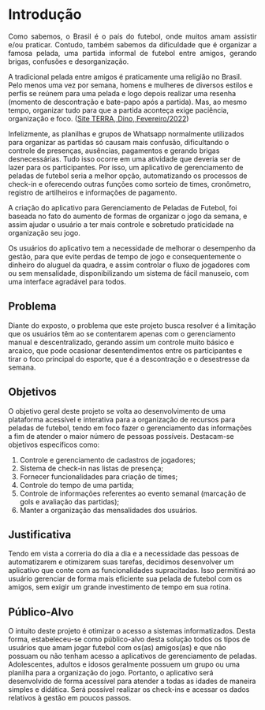 # Introdução

<p align="justify">
Como sabemos, o Brasil é o país do futebol, onde muitos amam assistir e/ou praticar. Contudo, também sabemos da dificuldade que é organizar a famosa pelada, uma partida informal de futebol entre amigos, gerando brigas, confusões e desorganização.

A tradicional pelada entre amigos é praticamente uma religião no Brasil. Pelo menos uma vez por semana, homens e mulheres de diversos estilos e perfis se reúnem para uma pelada e logo depois realizar uma resenha (momento de descontração e bate-papo após a partida). Mas, ao mesmo tempo, organizar tudo para que a partida aconteça exige paciência, organização e foco. ([Site TERRA, Dino, Fevereiro/2022](https://www.terra.com.br/noticias/dino/aplicativo-de-pelada-organiza-jogos-de-futebol-entre-amigos-trazendo-solucoes-praticas-e-divertidas-para-os-amantes-do-esporte,89d66399d1ed53e02a8e0dabb2280b7c9l9nx2p4.html?utm_source=clipboard))

Infelizmente, as planilhas e grupos de Whatsapp normalmente utilizados para organizar as partidas só causam mais confusão, dificultando o controle de presenças, ausências, pagamentos e gerando brigas desnecessárias. Tudo isso ocorre em uma atividade que deveria ser de lazer para os participantes. Por isso, um aplicativo de gerenciamento de peladas de futebol seria a melhor opção, automatizando os processos de check-in e oferecendo outras funções como sorteio de times, cronômetro, registro de artilheiros e informações de pagamento.

A criação do aplicativo para Gerenciamento de Peladas de Futebol, foi baseada no fato do aumento de formas de organizar o jogo da semana, e assim ajudar o usuário a ter mais controle e sobretudo praticidade na organização seu jogo.

Os usuários do aplicativo tem a necessidade de melhorar o desempenho da gestão, para que evite perdas de tempo de jogo e consequentemente o dinheiro do aluguel da quadra, e assim controlar o fluxo de jogadores com ou sem mensalidade, disponibilizando um sistema de fácil manuseio, com uma interface agradável para todos.

## Problema

Diante do exposto, o problema que este projeto busca resolver é a limitação que os usuários têm ao se contentarem apenas com o gerenciamento manual e descentralizado, gerando assim um controle muito básico e arcaico, que pode ocasionar desentendimentos entre os participantes e tirar o foco principal do esporte, que é a descontração e o desestresse da semana.

## Objetivos

O objetivo geral deste projeto se volta ao desenvolvimento de uma plataforma acessível e interativa para a organização de recursos para peladas de futebol, tendo em foco fazer o gerenciamento das informações a fim de atender o maior número de pessoas possíveis. Destacam-se objetivos específicos como:

1. Controle e gerenciamento de cadastros de jogadores;
1. Sistema de check-in nas listas de presença;
1. Fornecer funcionalidades para criação de times;
1. Controle do tempo de uma partida;
1. Controle de informações referentes ao evento semanal (marcação de gols e avaliação das partidas);
1. Manter a organização das mensalidades dos usuários.

## Justificativa

Tendo em vista a correria do dia a dia e a necessidade das pessoas de automatizarem e otimizarem suas tarefas, decidimos desenvolver um aplicativo que conte com as funcionalidades supracitadas. Isso permitirá ao usuário gerenciar de forma mais eficiente sua pelada de futebol com os amigos, sem exigir um grande investimento de tempo em sua rotina.

## Público-Alvo

O intuito deste projeto é otimizar o acesso a sistemas informatizados. Desta forma, estabeleceu-se como público-alvo desta solução todos os tipos de usuários que amam jogar futebol com os(as) amigos(as) e que não possuam ou não tenham acesso a aplicativos de gerenciamento de peladas. Adolescentes, adultos e idosos geralmente possuem um grupo ou uma planilha para a organização do jogo. Portanto, o aplicativo será desenvolvido de forma acessível para atender a todas as idades de maneira simples e didática. Será possível realizar os check-ins e acessar os dados relativos à gestão em poucos passos.

</p>
